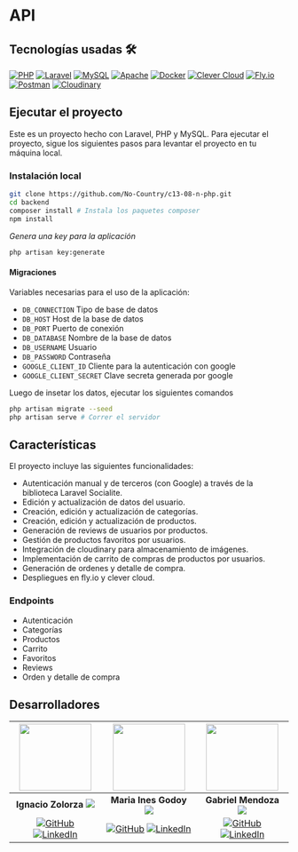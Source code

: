 # API

## Tecnologías usadas 🛠️
[![PHP](https://img.shields.io/badge/PHP-8.1-7A86B8?style=for-the-badge&logo=php&logoColor=white)](https://www.php.net/) [![Laravel](https://img.shields.io/badge/Laravel-10.22-F9322C?style=for-the-badge&logo=laravel&logoColor=white)](https://laravel.com/) [![MySQL](https://img.shields.io/badge/MySQL-00758F?style=for-the-badge&logo=mysql&logoColor=white)](https://www.mysql.com/) [![Apache](https://img.shields.io/badge/Apache-CA2136?style=for-the-badge&logo=apache&logoColor=white)](https://apache.org/) [![Docker](https://img.shields.io/badge/Docker-2496ED?style=for-the-badge&logo=docker&logoColor=white)](https://www.docker.com/) [![Clever Cloud](https://img.shields.io/badge/Clever%20Cloud-CF3942?style=for-the-badge&logoColor=white)](https://www.clever-cloud.com/) [![Fly.io](https://img.shields.io/badge/Fly.io-8F32E8?style=for-the-badge)](https://fly.io/) [![Postman](https://img.shields.io/badge/Postman-FF6C37?style=for-the-badge&logo=postman&logoColor=white)](https://www.postman.com/) [![Cloudinary](https://img.shields.io/badge/Cloudinary-777BB4?style=for-the-badge)](https://cloudinary.com/)

## Ejecutar el proyecto

Este es un proyecto hecho con Laravel, PHP y MySQL. Para ejecutar el proyecto, sigue los siguientes pasos para levantar el proyecto en tu máquina local.

### Instalación local

```bash
git clone https://github.com/No-Country/c13-08-n-php.git 
cd backend
composer install # Instala los paquetes composer
npm install
```
*Genera una key para la aplicación*
```bash
php artisan key:generate
```

#### Migraciones

Variables necesarias para el uso de la aplicación:
- `DB_CONNECTION` Tipo de base de datos
- `DB_HOST` Host de la base de datos
- `DB_PORT` Puerto de conexión
- `DB_DATABASE` Nombre de la base de datos
- `DB_USERNAME` Usuario
- `DB_PASSWORD` Contraseña
- `GOOGLE_CLIENT_ID` Cliente para la autenticación con google
- `GOOGLE_CLIENT_SECRET` Clave secreta generada por google

Luego de insetar los datos, ejecutar los siguientes comandos

```bash
php artisan migrate --seed
php artisan serve # Correr el servidor
```

## Características

El proyecto incluye las siguientes funcionalidades:

- Autenticación manual y de terceros (con Google) a través de la biblioteca Laravel Socialite.
- Edición y actualización de datos del usuario.
- Creación, edición y actualización de categorías.
- Creación, edición y actualización de productos.
- Generación de reviews de usuarios por productos.
- Gestión de productos favoritos por usuarios.
- Integración de cloudinary para almacenamiento de imágenes.
- Implementación de carrito de compras de productos por usuarios.
- Generación de ordenes y detalle de compra.
- Despliegues en fly.io y clever cloud.

### Endpoints

- Autenticación
- Categorías
- Productos
- Carrito
- Favoritos
- Reviews
- Orden y detalle de compra

## Desarrolladores

|  <img src="https://ca.slack-edge.com/T02KS88FB0E-U054BARC4KY-239641bad062-512" width="130" height="120">  | <img src="https://ca.slack-edge.com/T02KS88FB0E-U05KN05NE2V-0c07e79d8667-512" width="130" height="120">  | <img src="https://ca.slack-edge.com/T02KS88FB0E-U058F07JNGM-bc23040b3726-512" width="130" height="120">  | 
|:-:|:-:|:-:|
| **Ignacio Zolorza** <img src="https://i.ibb.co/Ln0vhg4/AR.png"> | **Maria Ines Godoy** <img src="https://i.ibb.co/Ln0vhg4/AR.png">| **Gabriel Mendoza** <img src="https://i.ibb.co/276DbnR/VE.png"> | 
| [![GitHub](https://img.shields.io/badge/GitHub-%23121011.svg?&style=for-the-badge&logo=github&logoColor=white)](https://github.com/byZhetta) [![LinkedIn](https://img.shields.io/badge/LinkedIn-%230077B5.svg?&style=for-the-badge&logo=linkedin&logoColor=white)](https://www.linkedin.com/in/ignacio-zdev/) | [![GitHub](https://img.shields.io/badge/GitHub-%23121011.svg?&style=for-the-badge&logo=github&logoColor=white)](https://github.com/godoyFlorio) [![LinkedIn](https://img.shields.io/badge/LinkedIn-%230077B5.svg?&style=for-the-badge&logo=linkedin&logoColor=white)](https://www.linkedin.com/in/mariainesgodoy/) | [![GitHub](https://img.shields.io/badge/GitHub-%23121011.svg?&style=for-the-badge&logo=github&logoColor=white)](https://github.com/xzAnarchy) [![LinkedIn](https://img.shields.io/badge/LinkedIn-%230077B5.svg?&style=for-the-badge&logo=linkedin&logoColor=white)](https://www.linkedin.com/in/gabriel-mendoza-a1a077227/) |
